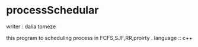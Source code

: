 # processSchedular

writer : dalia tomeze

this program to scheduling process  in FCFS,SJF,RR,proirty  .
language :: c++
